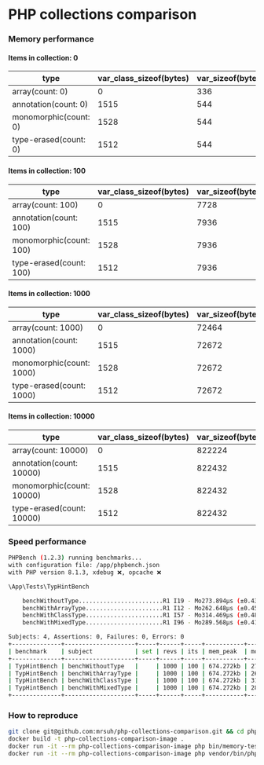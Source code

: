 # PHP collections comparison

### Memory performance

#### Items in collection: 0
| type                  | var_class_sizeof(bytes) | var_sizeof(bytes) | memory_get_usage(bytes) |
|-----------------------|-------------------------|-------------------|-------------------------|
| array(count: 0)       | 0                       | 336               | 0                       |
| annotation(count: 0)  | 1515                    | 544               | 240                     |
| monomorphic(count: 0) | 1528                    | 544               | 240                     |
| type-erased(count: 0) | 1512                    | 544               | 240                     |

#### Items in collection: 100
| type                    | var_class_sizeof(bytes) | var_sizeof(bytes) | memory_get_usage(bytes) |
|-------------------------|-------------------------|-------------------|-------------------------|
| array(count: 100)       | 0                       | 7728              | 12248                   |
| annotation(count: 100)  | 1515                    | 7936              | 12432                   |
| monomorphic(count: 100) | 1528                    | 7936              | 12432                   |
| type-erased(count: 100) | 1512                    | 7936              | 12432                   |

#### Items in collection: 1000
| type                     | var_class_sizeof(bytes) | var_sizeof(bytes) | memory_get_usage(bytes) |
|--------------------------|-------------------------|-------------------|-------------------------|
| array(count: 1000)       | 0                       | 72464             | 76920                   |
| annotation(count: 1000)  | 1515                    | 72672             | 77104                   |
| monomorphic(count: 1000) | 1528                    | 72672             | 77104                   |
| type-erased(count: 1000) | 1512                    | 72672             | 77104                   |

#### Items in collection: 10000
| type                      | var_class_sizeof(bytes) | var_sizeof(bytes) | memory_get_usage(bytes) |
|---------------------------|-------------------------|-------------------|-------------------------|
| array(count: 10000)       | 0                       | 822224            | 1051320                 |
| annotation(count: 10000)  | 1515                    | 822432            | 1051560                 |
| monomorphic(count: 10000) | 1528                    | 822432            | 1051560                 |
| type-erased(count: 10000) | 1512                    | 822432            | 1051560                 |


### Speed performance

```bash
PHPBench (1.2.3) running benchmarks...
with configuration file: /app/phpbench.json
with PHP version 8.1.3, xdebug ❌, opcache ❌

\App\Tests\TypHintBench

    benchWithoutType........................R1 I19 - Mo273.894μs (±0.43%)
    benchWithArrayType......................R1 I12 - Mo262.648μs (±0.45%)
    benchWithClassType......................R1 I57 - Mo314.469μs (±0.48%)
    benchWithMixedType......................R1 I96 - Mo289.568μs (±0.41%)

Subjects: 4, Assertions: 0, Failures: 0, Errors: 0
+--------------+--------------------+-----+------+-----+-----------+-----------+--------+
| benchmark    | subject            | set | revs | its | mem_peak  | mode      | rstdev |
+--------------+--------------------+-----+------+-----+-----------+-----------+--------+
| TypHintBench | benchWithoutType   |     | 1000 | 100 | 674.272kb | 273.894μs | ±0.43% |
| TypHintBench | benchWithArrayType |     | 1000 | 100 | 674.272kb | 262.648μs | ±0.45% |
| TypHintBench | benchWithClassType |     | 1000 | 100 | 674.272kb | 314.469μs | ±0.48% |
| TypHintBench | benchWithMixedType |     | 1000 | 100 | 674.272kb | 289.568μs | ±0.41% |
+--------------+--------------------+-----+------+-----+-----------+-----------+--------+
```

### How to reproduce
```bash
git clone git@github.com:mrsuh/php-collections-comparison.git && cd php-collections-comparison
docker build -t php-collections-comparison-image .
docker run -it --rm php-collections-comparison-image php bin/memory-test.php
docker run -it --rm php-collections-comparison-image php vendor/bin/phpbench run tests --report=aggregate
```
